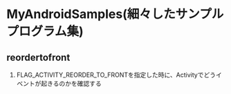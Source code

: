 # MyAndroidSamples(細々したサンプルプログラム集)

## reordertofront
1. FLAG_ACTIVITY_REORDER_TO_FRONTを指定した時に、Activityでどうイベントが起きるのかを確認する
